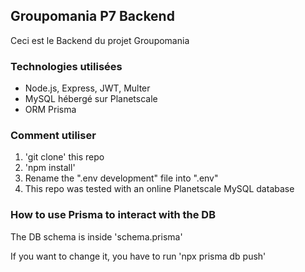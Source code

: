 ## Groupomania P7 Backend

Ceci est le Backend du projet Groupomania

### Technologies utilisées

- Node.js, Express, JWT, Multer
- MySQL hébergé sur Planetscale
- ORM Prisma

### Comment utiliser

1. 'git clone' this repo
2. 'npm install'
3. Rename the ".env development" file into ".env"
4. This repo was tested with an online Planetscale MySQL database

### How to use Prisma to interact with the DB

The DB schema is inside 'schema.prisma'

If you want to change it, you have to run 'npx prisma db push'